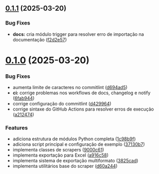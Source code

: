 ## [0.1.1](https://github.com/luccasfzn/advanced-web-scraper/compare/v0.1.0...v0.1.1) (2025-03-20)


### Bug Fixes

* **docs:** cria módulo trigger para resolver erro de importação na documentação ([f2d2e57](https://github.com/luccasfzn/advanced-web-scraper/commit/f2d2e5796b4943ca04439c0e5ba78a155b1c16ae))



# [0.1.0](https://github.com/luccasfzn/advanced-web-scraper/compare/d60a244440fbe930dfa85a6813a3bca225b87f6b...v0.1.0) (2025-03-20)


### Bug Fixes

* aumenta limite de caracteres no commitlint ([d694ad5](https://github.com/luccasfzn/advanced-web-scraper/commit/d694ad5b8db8c07756346788672eab6f007778d3))
* **ci:** corrige problemas nos workflows de docs, changelog e notify ([6fab944](https://github.com/luccasfzn/advanced-web-scraper/commit/6fab9444b602f5c3462d78d3b4f39812f908c6a4))
* corrige configuração do commitlint ([d429964](https://github.com/luccasfzn/advanced-web-scraper/commit/d4299646f4377824f5d2d04684564072d92583ca))
* corrige sintaxe do GitHub Actions para resolver erros de execução ([a212474](https://github.com/luccasfzn/advanced-web-scraper/commit/a212474f5e27e519876caed779bb0657770bff51))


### Features

* adiciona estrutura de módulos Python completa ([1c98b9f](https://github.com/luccasfzn/advanced-web-scraper/commit/1c98b9fc944078818a3d98be810fca0052a84219))
* adiciona script principal e configuração de exemplo ([37130b7](https://github.com/luccasfzn/advanced-web-scraper/commit/37130b773b3909314e05742d35a2e2f90a468655))
* implementa classes de scrapers ([9000c61](https://github.com/luccasfzn/advanced-web-scraper/commit/9000c612f195e7355df064a55f171191907a1769))
* implementa exportação para Excel ([a916c58](https://github.com/luccasfzn/advanced-web-scraper/commit/a916c5806180b1317a9a46c20498bfb54d2e1a1f))
* implementa sistema de exportação multiformato ([3825cad](https://github.com/luccasfzn/advanced-web-scraper/commit/3825cadc74e3f1ec18d07918225b259a98c8e3f0))
* implementa utilitários base do scraper ([d60a244](https://github.com/luccasfzn/advanced-web-scraper/commit/d60a244440fbe930dfa85a6813a3bca225b87f6b))



